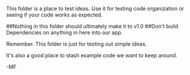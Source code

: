 This folder is a place to test ideas.
Use it for testing code organization or seeing if 
your code works as expected.

##Nothing in this folder should ultimately make it to v1.0
##Don't build Dependencies on anything in here into our app.

Remember. This folder is just for testing out simple ideas.

It's also a good place to stash example code we want to keep around.

-MF
